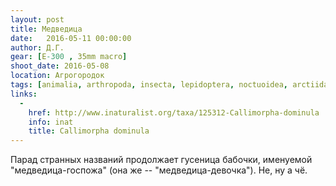 ```yaml
---
layout: post
title: Медведица
date:   2016-05-11 00:00:00
author: Д.Г.
gear: [E-300 , 35mm macro]
shoot_date: 2016-05-08
location: Агрогородок
tags: [animalia, arthropoda, insecta, lepidoptera, noctuoidea, arctiidae, panaxia, panaxia dominula]
links:
  -
    href: http://www.inaturalist.org/taxa/125312-Callimorpha-dominula
    info: inat
    title: Callimorpha dominula
---
```


Парад странных названий продолжает гусеница бабочки, именуемой "медведица-госпожа" (она же -- "медведица-девочка"). Не, ну а чё.
